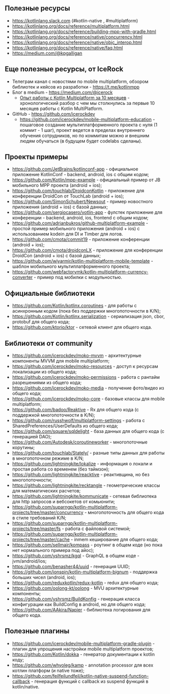 ## Полезные ресурсы
* https://kotlinlang.slack.com (#kotlin-native , #multiplatform)
* https://kotlinlang.org/docs/reference/multiplatform.html
* https://kotlinlang.org/docs/reference/building-mpp-with-gradle.html
* https://kotlinlang.org/docs/reference/native/concurrency.html
* https://kotlinlang.org/docs/reference/native/objc_interop.html
* https://kotlinlang.org/docs/reference/native/faq.html
* https://medium.com/@kpgalligan

## Еще полезные ресурсы, от IceRock
* Телеграм канал с новостями по mobile multiplatform, обзором библиотек и кейсов из разработки - https://t.me/kotlinmpp
* Блог в medium - https://medium.com/@icerock
  * [Опыт работы с Kotlin Multiplatform за 10 месяцев](https://medium.com/@icerock/%D0%BE%D0%BF%D1%8B%D1%82-%D1%80%D0%B0%D0%B1%D0%BE%D1%82%D1%8B-%D1%81-kotlin-multiplatform-%D0%B7%D0%B0-10-%D0%BC%D0%B5%D1%81%D1%8F%D1%86%D0%B5%D0%B2-435a7e08e52d) - хронологический разбор с чем мы столкнулись за первые 10 месяцев работы с Kotlin MultiPlatform.
* GitHub - https://github.com/icerockdev
  * https://github.com/icerockdev/mobile-multiplatform-education - пошаговое создание мультиплатформенного проекта с нуля (1 коммит - 1 шаг), проект ведется в пределах внутреннего обучения сотрудников, но по коммитам можно и внешним людям обучаться (в будущем будет codelabs сделаны).

## Проекты примеры
* https://github.com/JetBrains/kotlinconf-app - официальное приложение KotlinConf - backend, android, ios с общим кодом;
* https://github.com/Kotlin/mpp-example - официальный пример от JB мобильного MPP проекта (android + ios);
* https://github.com/touchlab/DroidconKotlin - приложение для конференции DroidCon от TouchLab (android + ios);
* https://github.com/SimonSchubert/Newsout - пример новостного приложения (android + ios) с базой данных;
* https://github.com/sergiocasero/votlin-app - фулстек приложение для конференции - backend, android, ios, frontend с общим кодом;
* https://github.com/adrianbukros/github-multiplatform-example - простой пример мобильного приложения (android + ios) с использованием kodein для DI и Timber для логов.
* https://github.com/cmota/commit19 - приложение конференции (android + ios);
* https://github.com/cmota/droidconLX - приложение для конференции DroidCon (android + ios) с базой данных;
* https://github.com/wiyarmir/kotlin-multiplatform-mobile-template - шаблон мобильного мультиплатформенного проекта;
* https://github.com/webfactorymk/kotlin-multiplatform-currency-converter - пример под мобилки с модульностью.

## Официальные библиотеки
* https://github.com/Kotlin/kotlinx.coroutines - для работы с асинхронным кодом (пока без поддержки многопоточности в K/N);
* https://github.com/Kotlin/kotlinx.serialization - сериализация json, cbor, protobuf для общего кода;
* https://github.com/ktorio/ktor - сетевой клиент для общего кода.

## Библиотеки от community
* https://github.com/icerockdev/moko-mvvm - архитектурные компоненты MVVM для mobile multiplatform;
* https://github.com/icerockdev/moko-resources - доступ к ресурсам локализации из общего кода;
* https://github.com/icerockdev/moko-permissions - работа с рантайм разрешениями из общего кода;
* https://github.com/icerockdev/moko-media - получение фото/видео из общего кода;
* https://github.com/icerockdev/moko-core - базовые классы для mobile multiplatform;
* https://github.com/badoo/Reaktive - Rx для общего кода (с поддержкой многопоточности в K/N);
* https://github.com/russhwolf/multiplatform-settings - работа с SharedPreferences/UserDefaults из общего кода;
* https://github.com/square/sqldelight - база данных для общего кода (с генерацией DAO);
* https://github.com/Autodesk/coroutineworker - многопоточные корутины;
* https://github.com/touchlab/Stately/ - разные типы данных для работы в многопоточном режиме в K/N;
* https://github.com/lightningkite/lokalize - информация о локали и простая работа со временем (без таймзон);
* https://github.com/lightningkite/reacktive - реактивщина, но без многопоточности;
* https://github.com/lightningkite/recktangle - геометрические классы для математических расчетов;
* https://github.com/lightningkite/kommunicate - сетевая библиотека для http запросов и вебсокетов от комьюнити;
* https://github.com/suparngp/kotlin-multiplatform-projects/tree/master/concurrency - многопоточность для общего кода в стиле требований K/N;
* https://github.com/suparngp/kotlin-multiplatform-projects/tree/master/fs - работа с файловой системой;
* https://github.com/suparngp/kotlin-multiplatform-projects/tree/master/cache - inmem кеширование для общего кода;
* https://github.com/sellmair/kompass - роутинг в общем коде (но пока нет нормального примера под айос);
* https://github.com/yshrsmz/kgql - GraphQL в общем коде - jvm/android/ios;
* https://github.com/benasher44/uuid - генерация UUID;
* https://github.com/ionspin/kotlin-multiplatform-bignum - поддержка больших чисел (android, ios);
* https://github.com/reduxkotlin/redux-kotlin - redux для общего кода;
* https://github.com/oolong-kt/oolong - MVU архитектурные компоненты;
* https://github.com/yshrsmz/BuildKonfig - генерация класса конфигурации как BuildConfig в android, но для общего кода;
* https://github.com/AAkira/Napier - библиотека логирования для общего кода.

## Полезные плагины
* https://github.com/icerockdev/mobile-multiplatform-gradle-plugin - плагин для упрощения настройки mobile multiplatform проектов;
* https://github.com/Kotlin/dokka - генератор документации к kotlin коду;
* https://github.com/whyoleg/kamp - annotation processor для всех котлин платформ (и native тоже);
* https://github.com/feilfeilundfeil/kotlin-native-suspend-function-callback - генерация функций с callback из suspend функций в kotlin/native.
